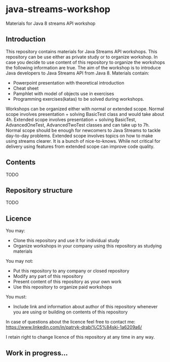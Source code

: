 # java-streams-workshop
Materials for Java 8 streams API workshop

## Introduction

This repository contains materials for Java Streams API workshops. This repository can be use either as private study or to organize workshop. In case you decide to use content of this repository to organize the workshops the following information are true. The aim of the workshop is to introduce Java developers to Java Streams API from Java 8. Materials contain:
 - Powerpoint presentation with theoretical introduction
 - Cheat sheet
 - Pamphlet with model of objects use in exercises
 - Programming exercises(katas) to be solved during workshops.
 
Workshops can be organized either with normal or extended scope. Normal scope involves presentation + solving BasicTest class and would take about 4h. Extended scope involves presentation + solving BasicTest, AdvancedOneTest, AdvancedTwoTest classes and can take up to 7h. Normal scope should be enough for newcomers to Java Streams to tackle day-to-day problems. Extended scope involves topics on how to make using streams clearer. It is a bunch of nice-to-knows. While not critical for delivery using features from extended scope can improve code quality.

## Contents

TODO

## Repository structure

TODO         

## Licence

You may:
- Clone this repository and use it for individual study
- Organize workshops in your company using this repository as studying materials

You may not:
- Put this repository to any company or closed repository
- Modify any part of this repository
- Present content of this repository as your own work
- Use this repository to organize paid workshops

You must:
- Include link and information about author of this repository whenever you are using or building on contents of this repository

In case of questions about the licence feel free to contact me:
https://www.linkedin.com/in/patryk-drabi%C5%84ski-1a6209a6/

I retain right to change licence of this repository at any time in any way.

## Work in progress... ##

